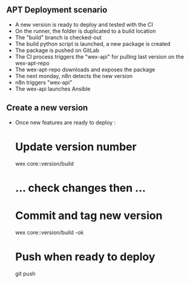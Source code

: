 ## APT Deployment scenario

- A new version is ready to deploy and tested with the CI
- On the runner, the folder is duplicated to a build location
- The "build" branch is checked-out
- The build python script is launched, a new package is created
- The package is pushed on GitLab
- The CI process triggers the "wex-api" for pulling last version on the wex-apt-repo
- The wex-apt-repo downloads and exposes the package
- The next monday, n8n detects the new version
- n8n triggers "wex-api"
- The wex-api launches Ansible

## Create a new version

- Once new features are ready to deploy :

    # Update version number
    wex core::version/build
    # ... check changes then ...
    # Commit and tag new version
    wex core::version/build -ok
    # Push when ready to deploy
    git push
